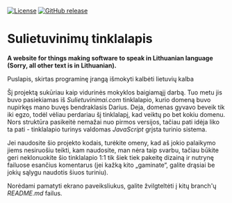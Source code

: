 [![License](https://img.shields.io/github/license/MekDrop/sulietuvinimai-website.svg?maxAge=2592000)](License.txt) [![GitHub release](https://img.shields.io/github/release/MekDrop/sulietuvinimai-website.svg?maxAge=2592000)](https://github.com/MekDrop/sulietuvinimai-website/releases)

Sulietuvinimų tinklalapis
==========================

**A website for things making software to speak in Lithuanian language (Sorry, all other text is in Lithuanian).**

Puslapis, skirtas programinę įrangą išmokyti kalbėti lietuvių kalba

Šį projektą sukūriau kaip vidurinės mokyklos baigiamąjį darbą. Tuo metu jis buvo pasiekiamas iš *Sulietuvinimai.com* tinklalapio, kurio domeną buvo nupirkęs mano buvęs bendraklasis Darius. Deja, domenas gyvavo beveik tik iki egzo, todėl vėliau perdariau šį tinklalapį, kad veiktų po bet kokiu domenu. Nors struktūra pasikeitė nemažai nuo pirmos versijos, tačiau pati idėja liko ta pati - tinklalapio turinys valdomas _JavaScript_ grįsta turinio sistema.

Jei naudosite šio projekto kodais, turėkite omeny, kad aš jokio palaikymo jiems nesiruošiu teikti, kam naudosite, man nėra taip svarbu, tačiau būkite geri neklonuokite šio tinklalapio 1:1 tik šiek tiek pakeitę dizainą ir nutrynę failuose esančius komentarus (jei kažką kito „gaminate“, galite drąsiai be jokių sąlygu naudotis šiuos turiniu).

Norėdami pamatyti ekrano paveiksliukus, galite žvilgteltėti į kitų branch'ų *README.md* failus.
